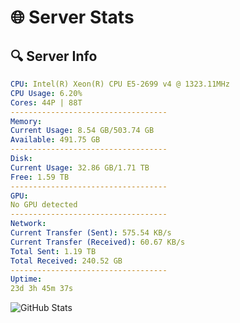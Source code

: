 # 🌐 Server Stats
## 🔍 Server Info
```yaml
CPU: Intel(R) Xeon(R) CPU E5-2699 v4 @ 1323.11MHz
CPU Usage: 6.20%
Cores: 44P | 88T
-----------------------------------
Memory:
Current Usage: 8.54 GB/503.74 GB
Available: 491.75 GB
-----------------------------------
Disk:
Current Usage: 32.86 GB/1.71 TB
Free: 1.59 TB
-----------------------------------
GPU:
No GPU detected
-----------------------------------
Network:
Current Transfer (Sent): 575.54 KB/s
Current Transfer (Received): 60.67 KB/s
Total Sent: 1.19 TB
Total Received: 240.52 GB
-----------------------------------
Uptime:
23d 3h 45m 37s
```
![GitHub Stats](https://img.shields.io/badge/Updated-2025-05-12_20:54:25-blue)